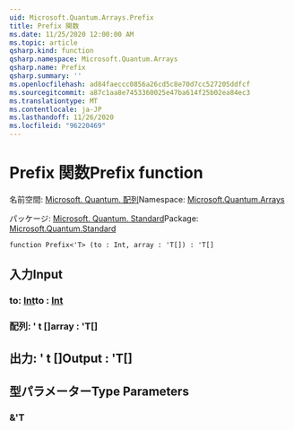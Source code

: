 ```yaml
---
uid: Microsoft.Quantum.Arrays.Prefix
title: Prefix 関数
ms.date: 11/25/2020 12:00:00 AM
ms.topic: article
qsharp.kind: function
qsharp.namespace: Microsoft.Quantum.Arrays
qsharp.name: Prefix
qsharp.summary: ''
ms.openlocfilehash: ad84faeccc0856a26cd5c8e70d7cc527205ddfcf
ms.sourcegitcommit: a87c1aa8e7453360025e47ba614f25b02ea84ec3
ms.translationtype: MT
ms.contentlocale: ja-JP
ms.lasthandoff: 11/26/2020
ms.locfileid: "96220469"
---
```

# <a name="prefix-function"></a><span data-ttu-id="58314-102">Prefix 関数</span><span class="sxs-lookup"><span data-stu-id="58314-102">Prefix function</span></span>

<span data-ttu-id="58314-103">名前空間: [Microsoft. Quantum. 配列](xref:Microsoft.Quantum.Arrays)</span><span class="sxs-lookup"><span data-stu-id="58314-103">Namespace: [Microsoft.Quantum.Arrays](xref:Microsoft.Quantum.Arrays)</span></span>

<span data-ttu-id="58314-104">パッケージ: [Microsoft. Quantum. Standard](https://nuget.org/packages/Microsoft.Quantum.Standard)</span><span class="sxs-lookup"><span data-stu-id="58314-104">Package: [Microsoft.Quantum.Standard](https://nuget.org/packages/Microsoft.Quantum.Standard)</span></span>




```qsharp
function Prefix<'T> (to : Int, array : 'T[]) : 'T[]
```


## <a name="input"></a><span data-ttu-id="58314-105">入力</span><span class="sxs-lookup"><span data-stu-id="58314-105">Input</span></span>

### <a name="to--int"></a><span data-ttu-id="58314-106">to: [Int](xref:microsoft.quantum.lang-ref.int)</span><span class="sxs-lookup"><span data-stu-id="58314-106">to : [Int](xref:microsoft.quantum.lang-ref.int)</span></span>




### <a name="array--t"></a><span data-ttu-id="58314-107">配列: ' t []</span><span class="sxs-lookup"><span data-stu-id="58314-107">array : 'T[]</span></span>





## <a name="output--t"></a><span data-ttu-id="58314-108">出力: ' t []</span><span class="sxs-lookup"><span data-stu-id="58314-108">Output : 'T[]</span></span>



## <a name="type-parameters"></a><span data-ttu-id="58314-109">型パラメーター</span><span class="sxs-lookup"><span data-stu-id="58314-109">Type Parameters</span></span>

### <a name="t"></a><span data-ttu-id="58314-110">&</span><span class="sxs-lookup"><span data-stu-id="58314-110">'T</span></span>

